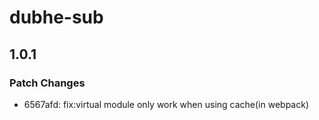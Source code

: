 # dubhe-sub

## 1.0.1

### Patch Changes

- 6567afd: fix:virtual module only work when using cache(in webpack)
